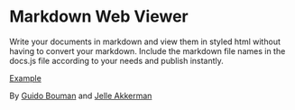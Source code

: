 # Markdown Web Viewer
Write your documents in markdown and view them in styled html without having to convert your markdown. Include the markdown file names in the docs.js file according to your needs and publish instantly.

[Example](http://jellea.github.com/thesis)

By [Guido Bouman](https://github.com/guidobouman) and [Jelle Akkerman](https://github.com/jellea)
